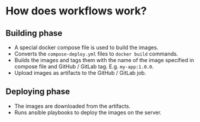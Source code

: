 # How does workflows work?

## Building phase

- A special docker compose file is used to build the images.
- Converts the `compose-deploy.yml` files to `docker build` commands.
- Builds the images and tags them with the name of the image specified in compose file and GitHub / GitLab tag. E.g. `my-app:1.0.0`.
- Upload images as artifacts to the GitHub / GitLab job.

## Deploying phase

- The images are downloaded from the artifacts.
- Runs ansible playbooks to deploy the images on the server.